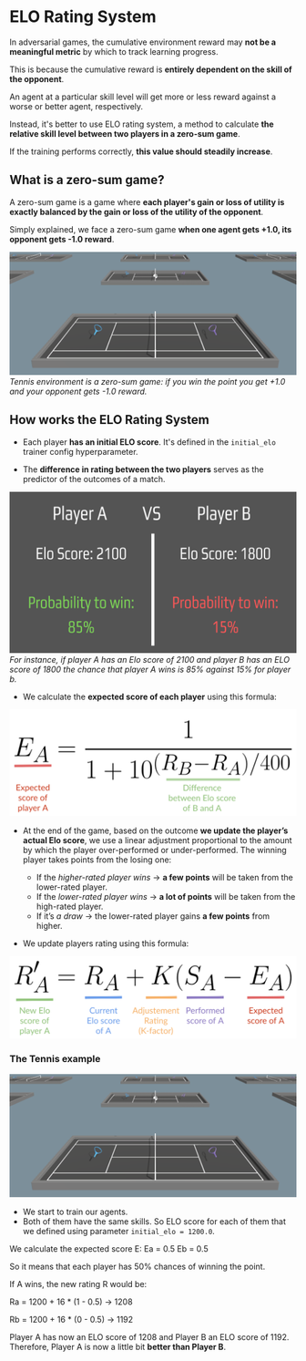 # ELO Rating System
In adversarial games, the cumulative environment reward may **not be a meaningful metric** by which to track
learning progress.

This is because the cumulative reward is **entirely dependent on the skill of the opponent**.

An agent at a particular skill level will get more or less reward against a worse or better agent,
respectively.

Instead, it's better to use ELO rating system, a method to calculate **the relative skill level between two players in a zero-sum game**.

If the training performs correctly, **this value should steadily increase**.


## What is a zero-sum game?
A zero-sum game is a game where **each player's gain or loss of utility is exactly balanced by the gain or loss of the utility of the opponent**.

Simply explained, we face a zero-sum game **when one agent gets +1.0, its opponent gets -1.0 reward**.

![Tennis](images/tennis.png)
*Tennis environment is a zero-sum game: if you win the point you get +1.0 and your opponent gets -1.0 reward.*


## How works the ELO Rating System
- Each player **has an initial ELO score**. It's defined in the `initial_elo` trainer config hyperparameter.

- The **difference in rating between the two players** serves as the predictor of the outcomes of a match.

![Example Elo](images/elo_example.png)
*For instance, if player A has an Elo score of 2100 and player B has an ELO score of 1800 the chance that player A wins is 85% against 15% for player b.*

- We calculate the **expected score of each player** using this formula:

![Elo Expected Score Formula](images/elo_expected_score_formula.png)

- At the end of the game, based on the outcome **we update the player’s actual Elo score**, we use a linear adjustment proportional to the amount by which the player over-performed or under-performed.
The winning player takes points from the losing one:
  - If the *higher-rated player wins* → **a few points** will be taken from the lower-rated player.
  - If the *lower-rated player wins* → **a lot of points** will be taken from the high-rated player.
  - If it’s *a draw* → the lower-rated player gains **a few points** from higher.

- We update players rating using this formula:

![Elo Score Update Formula](images/elo_score_update_formula.png)

### The Tennis example
![Tennis](images/tennis.png)

- We start to train our agents.
- Both of them have the same skills. So ELO score for each of them that we defined using parameter `initial_elo = 1200.0`.

We calculate the expected score E:
Ea = 0.5
Eb = 0.5

So it means that each player has 50% chances of winning the point.

If A wins, the new rating R would be:

Ra = 1200 + 16 * (1 - 0.5) → 1208

Rb = 1200 + 16 * (0 - 0.5) → 1192

Player A has now an ELO score of 1208 and Player B an ELO score of 1192. Therefore, Player A is now a little bit **better than Player B**.
